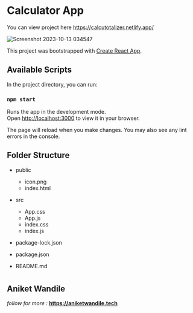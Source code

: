 # Calculator App

You can view project here https://calcutotalizer.netlify.app/

![Screenshot 2023-10-13 034547](https://github.com/PyDeveloperAniket/React-Calculator/assets/63203988/22fb1579-4c7b-4361-b4cc-c6e465d1181b)


This project was bootstrapped with [Create React App](https://github.com/facebook/create-react-app).

## Available Scripts

In the project directory, you can run:

### `npm start`

Runs the app in the development mode.\
Open [http://localhost:3000](http://localhost:3000) to view it in your browser.

The page will reload when you make changes. You may also see any lint errors in the console.

## Folder Structure

- public
    - icon.png
    - index.html

- src
    - App.css
    - App.js
    - index.css
    - index.js

- package-lock.json
- package.json
- README.md

#

## Aniket Wandile 

*follow for more :*  **https://aniketwandile.tech**
